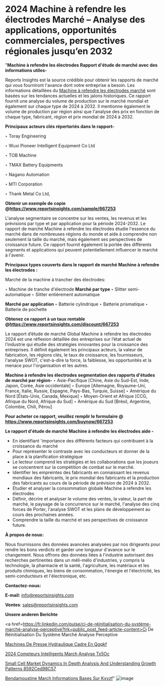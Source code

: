 # 2024 Machine à refendre les électrodes Marché – Analyse des applications, opportunités commerciales, perspectives régionales jusqu’en 2032

"<strong>Machine à refendre les électrodes Rapport d'étude de marché avec des informations utiles-</strong>

Reports Insights est la source crédible pour obtenir les rapports de marché qui vous fourniront l'avance dont votre entreprise a besoin. Les informations détaillées du <a href=https://www.reportsinsights.com/sample/667253>Machine à refendre les électrodes marché</a> sont basées sur les tendances actuelles et les jalons historiques. Ce rapport fournit une analyse du volume de production sur le marché mondial et également sur chaque type de 2024 à 2032. Il mentionne également le volume de production par région ainsi que l'analyse des prix en fonction de chaque type, fabricant, région et prix mondial de 2024 à 2032.

<b>Principaux acteurs clés répertoriés dans le rapport-</b>

‣ Toray Engineering

‣ Wuxi Pioneer Intelligent Equipment Co Ltd

‣ TOB Machine

‣ TMAX Battery Equipments

‣ Nagano Automation

‣ MTI Corporation

‣ Thank Metal Co Ltd,

<strong><b>Obtenir un exemple de copie @</b></strong><a href=https://www.reportsinsights.com/sample/667253><strong><b>https://www.reportsinsights.com/sample/667253</b></strong></a>

L'analyse segmentaire se concentre sur les ventes, les revenus et les prévisions par type et par application pour la période 2024-2032. Le rapport de marché Machine à refendre les électrodes étudie l'essence du marché dans de nombreuses régions du monde et aide à comprendre non seulement la taille du marché, mais également ses perspectives de croissance future. Ce rapport fournit également la portée des différents segments et applications qui peuvent potentiellement influencer le marché à l'avenir.

<strong>Principaux types couverts dans le rapport de marché Machine à refendre les électrodes :</strong>

Marché de la machine à trancher des électrodes:

‣  Machine de tranche d'électrode <strong> Marché <strong> par type </strong> </strong>
‣ Slitter semi-automatique
‣ Slitter entièrement automatique

<strong>Marché par application </strong>
‣ Batterie cylindrique
‣ Batterie prismatique
‣ Batterie de pochette

<strong><b>Obtenez ce rapport à un taux rentable @</b></strong><a href=https://www.reportsinsights.com/discount/667253><strong><b>https://www.reportsinsights.com/discount/667253</b></strong></a>

Le rapport d’étude de marché Global Machine à refendre les électrodes 2024 est une réflexion détaillée des entreprises sur l’état actuel de l’industrie qui étudie des stratégies innovantes pour la croissance des entreprises. Il définit également les principaux acteurs, la valeur de fabrication, les régions clés, le taux de croissance, les fournisseurs, l'analyse SWOT, c'est-à-dire la force, la faiblesse, les opportunités et la menace pour l'organisation et les autres.

<strong>Machine à refendre les électrodes segmentation des rapports d'études de marché par région-</strong>
‣ Asie-Pacifique [Chine, Asie du Sud-Est, Inde, Japon, Corée, Asie occidentale]
‣ Europe [Allemagne, Royaume-Uni, France, Italie, Russie, Espagne, Pays-Bas, Turquie, Suisse]
‣ Amérique du Nord [États-Unis, Canada, Mexique]
‣ Moyen-Orient et Afrique [CCG, Afrique du Nord, Afrique du Sud]
‣ Amérique du Sud [Brésil, Argentine, Colombie, Chili, Pérou]

<strong>Pour acheter ce rapport, veuillez remplir le formulaire @   <a href=https://www.reportsinsights.com/buynow/667253>https://www.reportsinsights.com/buynow/667253</a></strong>

<strong>Le rapport d'étude de marché Machine à refendre les électrodes aide -</strong>
<ul>
  <li>En identifiant 'importance des différents facteurs qui contribuent à la croissance du marché</li>
  <li>Pour représenter le contraste avec les conducteurs et donner de la place à la planification stratégique</li>
  <li>Le lecteur comprend les stratégies et les collaborations que les joueurs se concentrent sur la compétition de combat sur le marché.</li>
  <li>Identifier les empreintes des fabricants en connaissant les revenus mondiaux des fabricants, le prix mondial des fabricants et la production des fabricants au cours de la période de prévision de 2024 à 2032.</li>
  <li>Étudier et analyser la consommation globale Machine à refendre les électrodes</li>
  <li>Définir, décrire et analyser le volume des ventes, la valeur, la part de marché, le paysage de la concurrence sur le marché, l'analyse des cinq forces de Porter, l'analyse SWOT et les plans de développement au cours des prochaines années.</li>
  <li>Comprendre la taille du marché et ses perspectives de croissance future.</li>
</ul>
<strong>À propos de nous:</strong>

Nous fournissons des données avancées analysées par nos dirigeants pour rendre les bons verdicts et garder une longueur d'avance sur le changement. Nous offrons des données liées à l'industrie autorisant des recherches pertinentes dans un méli-mélo d'industries, y compris la technologie, la pharmacie et la santé, l'agriculture, les matériaux et les produits chimiques, les biens de consommation, l'énergie et l'électricité, les semi-conducteurs et l'électronique, etc.

<strong>Contactez-nous:</strong>

<strong>E-mail:</strong> <a href=mailto:info@reportsinsights.com>info@reportsinsights.com</a>

<strong>Ventes</strong>: <a href=mailto:sales@reportsinsights.com>sales@reportsinsights.com</a>

<strong>Unsere anderen Berichte</strong>

<a href=https://fr.linkedin.com/pulse/ci-de-réinitialisation-du-système-marché-analyse-perceptive?trk=public_post_feed-article-content>Ci De Réinitialisation Du Système Marché Analyse Perceptive</a>

<a href=https://www.linkedin.com/pulse/machines-de-presse-hydraulique-%C3%A0-cadre-en-qgqkf/>Machines De Presse Hydraulique  Cadre En Qgqkf</a>

<a href=https://www.linkedin.com/pulse/2024-compteurs-intelligents-march%C3%A9-analyse-tx5oc/>2024 Compteurs Intelligents March Analyse Tx5Oc</a>

<a href=https://medium.com/@reportinsights.ja/small-cell-market-dynamics-in-depth-analysis-and-understanding-growth-patterns-8592ced98c57>Small Cell Market Dynamics In Depth Analysis And Understanding Growth Patterns 8592Ced98C57</a>

<a href=https://www.linkedin.com/pulse/bendamoustine-march%C3%A9-informations-bas%C3%A9es-sur-kxvzf/>Bendamoustine March Informations Bases Sur Kxvzf</a>"
![image](https://github.com/daminid12/RImarketgrowth/assets/158430485/66d98975-19dc-48bc-9d52-b3f53f311591)
